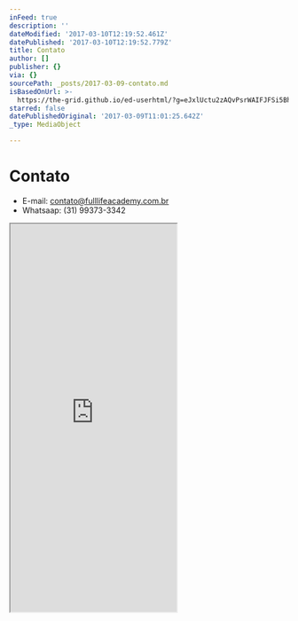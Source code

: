 ```yaml
---
inFeed: true
description: ''
dateModified: '2017-03-10T12:19:52.461Z'
datePublished: '2017-03-10T12:19:52.779Z'
title: Contato
author: []
publisher: {}
via: {}
sourcePath: _posts/2017-03-09-contato.md
isBasedOnUrl: >-
  https://the-grid.github.io/ed-userhtml/?g=eJxlUctu2zAQvPsrWAIFJFSi5BhGUMvywUAPveTUWxAYK3ItUaCeS9lVHf97KctpE-REcnZnd2a4VfrEpAGilNuxxWPTV-FZqxwtZwoshENvUl5Y29ImikBVuhZvjUI2VWSbCOLOlC1nZEeDKXd0W2zYMo6_JqxAnRd2w9Zx3P5O-I5tI7fSHSR73dqddxxqaXVTe_7lBD3rKCgp6AIKVKoaOVRY2yDXqRJO0g-D03s__lSBRIfJHsHiHQ5y-6GN9uMvyJ-gwkCru72Dk82D7L8jWoU4hGckGy4FVPCnqeFMN2dUQI8fzfJEH70vuRYSjPGUm-v7l5JSiW8In31xPylJuLVaTRfqZZp943OwoiSedGluP3Ge45ekE61bW9unRqHQNWFv95MA9KZc_OvV9_xtdE9vcY-RAY21ZNMaHkUt5AjqQeRNkxt0FaUlTBnfPMzVqCT3m5SNc9Okafdp7G7BmPeui6XsrGvVnMV78PWVPb_4oh2o8C6OwdhcOIA6SKOdlw3jEsJ2yMLV-vFhvV6uVu6yfPy-5MGNgDVkjjBJOxg8oXFc2jDbD-jqVz9Z_NP2F22P7MQ
starred: false
datePublishedOriginal: '2017-03-09T11:01:25.642Z'
_type: MediaObject

---
```

# Contato

* E-mail: contato@fulllifeacademy.com.br
* Whatsaap: (31) 99373-3342

<iframe src="https://the-grid.github.io/ed-userhtml/?g=eJxlUctu2zAQvPsrWAIFJFSi5BhGUMvywUAPveTUWxAYK3ItUaCeS9lVHf97KctpE-REcnZnd2a4VfrEpAGilNuxxWPTV-FZqxwtZwoshENvUl5Y29ImikBVuhZvjUI2VWSbCOLOlC1nZEeDKXd0W2zYMo6_JqxAnRd2w9Zx3P5O-I5tI7fSHSR73dqddxxqaXVTe_7lBD3rKCgp6AIKVKoaOVRY2yDXqRJO0g-D03s__lSBRIfJHsHiHQ5y-6GN9uMvyJ-gwkCru72Dk82D7L8jWoU4hGckGy4FVPCnqeFMN2dUQI8fzfJEH70vuRYSjPGUm-v7l5JSiW8In31xPylJuLVaTRfqZZp943OwoiSedGluP3Ge45ekE61bW9unRqHQNWFv95MA9KZc_OvV9_xtdE9vcY-RAY21ZNMaHkUt5AjqQeRNkxt0FaUlTBnfPMzVqCT3m5SNc9Okafdp7G7BmPeui6XsrGvVnMV78PWVPb_4oh2o8C6OwdhcOIA6SKOdlw3jEsJ2yMLV-vFhvV6uVu6yfPy-5MGNgDVkjjBJOxg8oXFc2jDbD-jqVz9Z_NP2F22P7MQ" height="700" style=""></iframe>